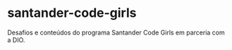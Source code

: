 # santander-code-girls
Desafios e conteúdos do programa Santander Code Girls em parceria com a DIO.
